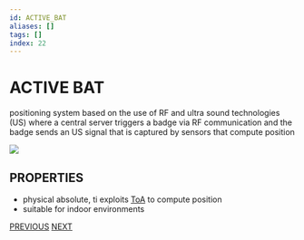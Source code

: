 ```yaml
---
id: ACTIVE_BAT
aliases: []
tags: []
index: 22
---
```


# ACTIVE BAT

positioning system based on the use of RF and ultra sound technologies (US) where a central server triggers a badge via RF communication and the badge sends an US signal that is captured by sensors that compute position

![](Pasted%20image%2020240609151742.png)

## PROPERTIES

- physical absolute, ti exploits [ToA](BASE_TECHNIQUES.md) to compute position
- suitable for indoor environments

[PREVIOUS](pages/positioning_systems/NO_INFRASTRUCTURE_POSITIONING_SYSTEMS.md) [NEXT](pages/positioning_systems/RADAR.md)
